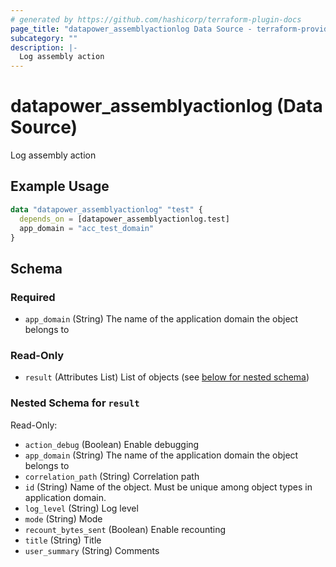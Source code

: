 ```yaml
---
# generated by https://github.com/hashicorp/terraform-plugin-docs
page_title: "datapower_assemblyactionlog Data Source - terraform-provider-datapower"
subcategory: ""
description: |-
  Log assembly action
---
```


# datapower_assemblyactionlog (Data Source)

Log assembly action

## Example Usage

```terraform
data "datapower_assemblyactionlog" "test" {
  depends_on = [datapower_assemblyactionlog.test]
  app_domain = "acc_test_domain"
}
```

<!-- schema generated by tfplugindocs -->
## Schema

### Required

- `app_domain` (String) The name of the application domain the object belongs to

### Read-Only

- `result` (Attributes List) List of objects (see [below for nested schema](#nestedatt--result))

<a id="nestedatt--result"></a>
### Nested Schema for `result`

Read-Only:

- `action_debug` (Boolean) Enable debugging
- `app_domain` (String) The name of the application domain the object belongs to
- `correlation_path` (String) Correlation path
- `id` (String) Name of the object. Must be unique among object types in application domain.
- `log_level` (String) Log level
- `mode` (String) Mode
- `recount_bytes_sent` (Boolean) Enable recounting
- `title` (String) Title
- `user_summary` (String) Comments
